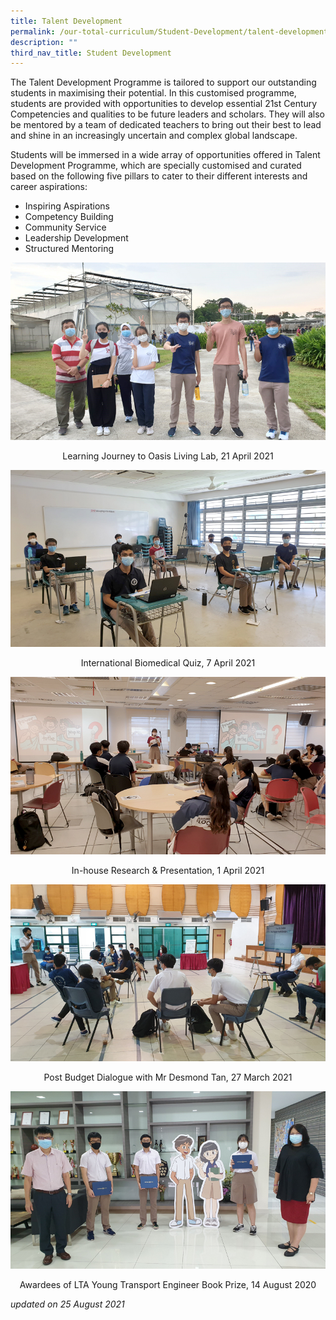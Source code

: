 ```yaml
---
title: Talent Development
permalink: /our-total-curriculum/Student-Development/talent-development
description: ""
third_nav_title: Student Development
---
```

The Talent Development Programme is tailored to support our outstanding students in maximising their potential. In this customised programme, students are provided with opportunities to develop essential 21st Century Competencies and qualities to be future leaders and scholars. They will also be mentored by a team of dedicated teachers to bring out their best to lead and shine in an increasingly uncertain and complex global landscape.   

Students will be immersed in a wide array of opportunities offered in Talent Development Programme, which are specially customised and curated based on the following five pillars to cater to their different interests and career aspirations:  
  

*   Inspiring Aspirations
*   Competency Building
*   Community Service
*   Leadership Development
*   Structured Mentoring

![](/images/TMJC-CCP_SD_TD_01.jpeg)
<center>Learning Journey to Oasis Living Lab, 21 April 2021</center>

![](/images/TMJC-CCP_SD_TD_02.jpeg)
<center>International Biomedical Quiz, 7 April 2021</center>

![](/images/TMJC-CCP_SD_TD_03.jpeg)
<center>In-house Research & Presentation, 1 April 2021</center>

![](/images/TMJC-CCP_SD_TD_04.jpeg)
<center>Post Budget Dialogue with Mr Desmond Tan, 27 March 2021</center>

![](/images/TMJC-CCP_SD_TD_05.jpeg)
<center>Awardees of LTA Young Transport Engineer Book Prize, 14 August 2020</center>

_updated on 25 August 2021_